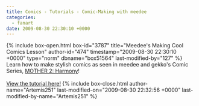 ```yaml
---
title: Comics - Tutorials - Comic-Making with meedee
categories:
  - fanart
date: 2009-08-30 22:30:10 +0000
---
```

{% include box-open.html box-id="3787" title="Meedee's Making Cool Comics Lesson" author-id="474" timestamp="2009-08-30 22:30:10 +0000" type="norm" dbname="box51564" last-modified-by="127" %}
Learn how to make stylish comics as seen in meedee and gekko's Comic Series, <a href="http://starmen.net/comics/series/harmony/index.php">MOTHER 2: Harmony</a>!
<br /><br />
<a href="http - //files.fobby.net/0000/6f63/comictut.png">View the tutorial here!</a>
{% include box-close.html author-name="Artemis251" last-modified-on="2009-08-30 22:32:56 +0000" last-modified-by-name="Artemis251" %}
